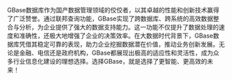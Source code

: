 GBase数据库作为国产数据管理领域的佼佼者，以其卓越的性能和创新技术赢得了广泛赞誉。通过联邦查询功能，GBase实现了跨数据库、跨系统的高效数据整合与分析，为企业提供了强大的数据支持能力。这一功能不仅提升了数据处理的速度和准确性，还极大地增强了企业的决策效率。在大数据时代背景下，GBase数据库凭借其稳定可靠的表现，助力企业挖掘数据潜在价值，推动业务创新发展。无论是金融、电信还是政府机构，GBase都展现出极高的适应性和灵活性，成为众多行业信息化建设的理想选择。选择GBase，就是选择了更智能、更高效的未来！
